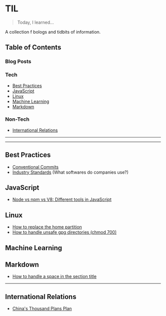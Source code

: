 # TIL
> Today, I learned...

A collection f bologs and tidbits of information.

## Table of Contents
### Blog Posts


### Tech
- [Best Practices](#best-practices)
- [JavaScript](#javascript)
- [Linux](#linux)
- [Machine Learning](#machine-learning)
- [Markdown](#markdown)

### Non-Tech
- [International Relations](#international-relations)

---
---

## Best Practices
- [Conventional Commits](best-practices/conventional-commits.md)
- [Industry Standards](best-practices/industry-standards.md) (What softwares do companies use?)

## JavaScript
- [Node vs npm vs V8: Different tools in JavaScript](javascript/different-tools-in-js.md)

## Linux
- [How to replace the home partition](linux/how-to-replace-home.md)
- [How to handle unsafe gpg directories (chmod 700)](linux/unsafe-gpg-dir.md)

## Machine Learning

## Markdown
- [How to handle a space in the section title](markdown/how-to-handle-space.md)


---

## International Relations
- [China's Thousand Plans Plan](international-relations/china-thousand-talents-plan.md)
